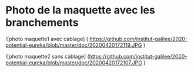 # Photo de la maquette avec les branchements


![photo maquette1 avec cablage] ( https://github.com/institut-galilee/2020-potential-eureka/blob/master/doc/20200420172119.JPG )

![photo maquette2 sans cablage]  (https://github.com/institut-galilee/2020-potential-eureka/blob/master/doc/20200420172107.JPG )
